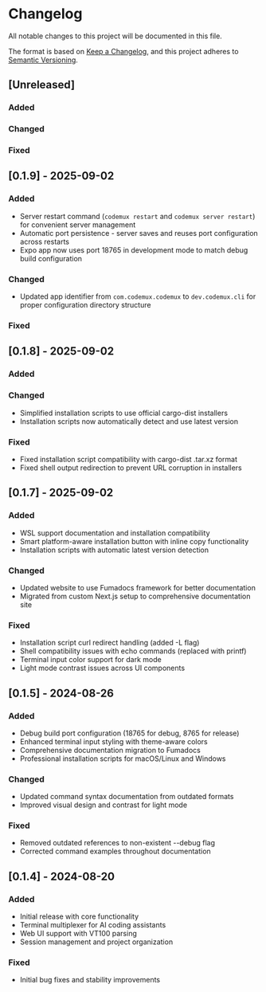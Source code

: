 # Changelog

All notable changes to this project will be documented in this file.

The format is based on [Keep a Changelog](https://keepachangelog.com/en/1.0.0/),
and this project adheres to [Semantic Versioning](https://semver.org/spec/v2.0.0.html).

## [Unreleased]

### Added

### Changed

### Fixed

## [0.1.9] - 2025-09-02

### Added
- Server restart command (`codemux restart` and `codemux server restart`) for convenient server management
- Automatic port persistence - server saves and reuses port configuration across restarts
- Expo app now uses port 18765 in development mode to match debug build configuration

### Changed
- Updated app identifier from `com.codemux.codemux` to `dev.codemux.cli` for proper configuration directory structure

### Fixed

## [0.1.8] - 2025-09-02

### Added

### Changed
- Simplified installation scripts to use official cargo-dist installers
- Installation scripts now automatically detect and use latest version

### Fixed
- Fixed installation script compatibility with cargo-dist .tar.xz format
- Fixed shell output redirection to prevent URL corruption in installers


## [0.1.7] - 2025-09-02

### Added
- WSL support documentation and installation compatibility
- Smart platform-aware installation button with inline copy functionality
- Installation scripts with automatic latest version detection

### Changed
- Updated website to use Fumadocs framework for better documentation
- Migrated from custom Next.js setup to comprehensive documentation site

### Fixed
- Installation script curl redirect handling (added -L flag)
- Shell compatibility issues with echo commands (replaced with printf)
- Terminal input color support for dark mode
- Light mode contrast issues across UI components

## [0.1.5] - 2024-08-26

### Added
- Debug build port configuration (18765 for debug, 8765 for release)
- Enhanced terminal input styling with theme-aware colors
- Comprehensive documentation migration to Fumadocs
- Professional installation scripts for macOS/Linux and Windows

### Changed
- Updated command syntax documentation from outdated formats
- Improved visual design and contrast for light mode

### Fixed
- Removed outdated references to non-existent --debug flag
- Corrected command examples throughout documentation

## [0.1.4] - 2024-08-20

### Added
- Initial release with core functionality
- Terminal multiplexer for AI coding assistants
- Web UI support with VT100 parsing
- Session management and project organization

### Fixed
- Initial bug fixes and stability improvements